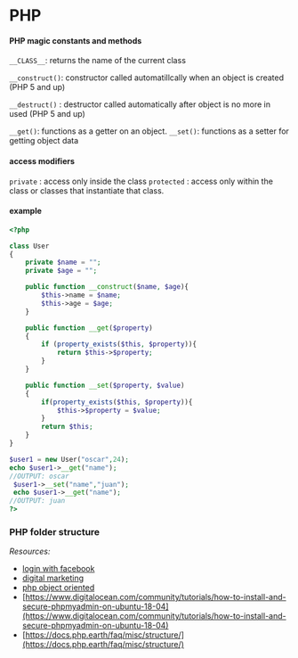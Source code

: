 # PHP

#### PHP magic constants and methods

`__CLASS__`: returns the name of the current class 

`__construct()`: constructor called automatillcally when an object is created \(PHP 5 and up\) 

`__destruct()` : destructor called automatically after object is no more in used \(PHP 5 and up\)

`__get()`: functions as a getter on an object. `__set()`: functions as a setter for getting object data

#### access modifiers

`private` : access only inside the class `protected` : access only within the class or classes that instantiate that class.

#### example

```php
<?php

class User 
{
    private $name = "";
    private $age = "";

    public function __construct($name, $age){
        $this->name = $name;
        $this->age = $age;
    }

    public function __get($property)
    {
        if (property_exists($this, $property)){
            return $this->$property;        
        }
    }

    public function __set($property, $value)
    {
        if(property_exists($this, $property)){
            $this->$property = $value;
        }
        return $this;
    }
}

$user1 = new User("oscar",24);
echo $user1->__get("name");
//OUTPUT: oscar
 $user1->__set("name","juan");
 echo $user1->__get("name");
//OUTPUT: juan
?>
```

### PHP folder structure



_Resources:_

* [login with facebook](https://www.mitrajit.com/login-facebook-using-php-mysql/) 
* [digital marketing](https://indemandcareer.com/)
*  [php object oriented](https://code.tutsplus.com/tutorials/object-oriented-php-for-beginners--net-12762)
* [https://www.digitalocean.com/community/tutorials/how-to-install-and-secure-phpmyadmin-on-ubuntu-18-04](https://www.digitalocean.com/community/tutorials/how-to-install-and-secure-phpmyadmin-on-ubuntu-18-04)
* [https://docs.php.earth/faq/misc/structure/](https://docs.php.earth/faq/misc/structure/)



